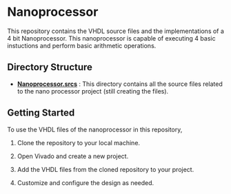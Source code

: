 # Nanoprocessor

This repository contains the VHDL source files and the implementations of a 4 bit Nanoprocessor. This nanoprocessor is capable of executing 4 basic instuctions and perform basic arithmetic operations. 

## Directory Structure

- **[Nanoprocessor.srcs](https://github.com/Jaybro-git/Nanoprocessor/tree/master/Nanoprocessor.srcs/sources_1/new)** : This directory contains all the source files related to the nano processor project (still creating the files).

## Getting Started

To use the VHDL files of the nanoprocessor in this repository,

1. Clone the repository to your local machine.

2. Open Vivado and create a new project.

3. Add the VHDL files from the cloned repository to your project.

4. Customize and configure the design as needed.